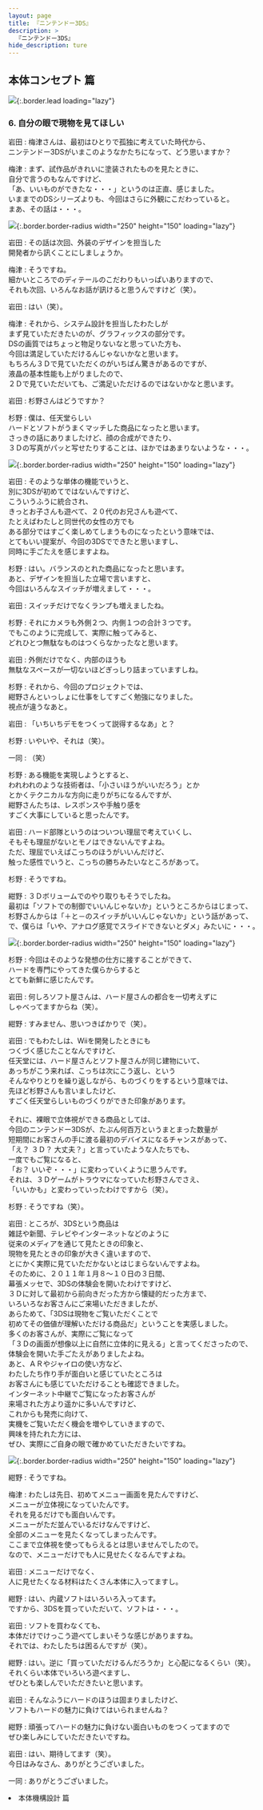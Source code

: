 ```yaml
---
layout: page
title: 『ニンテンドー3DS』
description: >
  『ニンテンドー3DS』
hide_description: ture
---
```


## 本体コンセプト 篇

![](/interviews/jp/3ds/hardware/vol2/img/mainvisual6.jpg){:.border.lead loading="lazy"}

### 6. 自分の眼で現物を見てほしい

岩田
: 梅津さんは、最初はひとりで孤独に考えていた時代から、<br>ニンテンドー3DSがいまこのようなかたちになって、どう思いますか？　

梅津
: まず、試作品がきれいに塗装されたものを見たときに、<br>自分で言うのもなんですけど、<br>「あ、いいものができたな・・・」というのは正直、感じました。<br>いままでのDSシリーズよりも、今回はさらに外観にこだわっていると。<br>まあ、その話は・・・。

![](/interviews/jp/3ds/hardware/vol2/img/photo12.jpg){:.border.border-radius width="250" height="150"  loading="lazy"}

岩田
: その話は次回、外装のデザインを担当した<br>開発者から訊くことにしましょうか。

梅津
: そうですね。<br>細かいところでのディテールのこだわりもいっぱいありますので、<br>それも次回、いろんなお話が訊けると思うんですけど（笑）。

岩田
: はい（笑）。

梅津
: それから、システム設計を担当したわたしが<br>まず見ていただきたいのが、グラフィックスの部分です。<br>DSの画質ではちょっと物足りないなと思っていた方も、<br>今回は満足していただけるんじゃないかなと思います。<br>もちろん３Ｄで見ていただくのがいちばん驚きがあるのですが、<br>液晶の基本性能も上がりましたので、<br>２Ｄで見ていただいても、ご満足いただけるのではないかなと思います。

岩田
: 杉野さんはどうですか？

杉野
: 僕は、任天堂らしい<br>ハードとソフトがうまくマッチした商品になったと思います。<br>さっきの話にありましたけど、顔の合成ができたり、<br>３Ｄの写真がパッと写せたりすることは、ほかではあまりないような・・・。

![](/interviews/jp/3ds/hardware/vol2/img/photo13.jpg){:.border.border-radius width="250" height="150"  loading="lazy"}

岩田
: そのような単体の機能でいうと、<br>別に3DSが初めてではないんですけど、<br>こういうふうに統合され、<br>きっとお子さんも遊べて、２０代のお兄さんも遊べて、<br>たとえばわたしと同世代の女性の方でも<br>ある部分ではすごく楽しめてしまうものになったという意味では、<br>とてもいい提案が、今回の3DSでできたと思いますし、<br>同時に手ごたえを感じますよね。

杉野
: はい。バランスのとれた商品になったと思います。<br>あと、デザインを担当した立場で言いますと、<br>今回はいろんなスイッチが増えまして・・・。

岩田
: スイッチだけでなくランプも増えましたね。

杉野
: それにカメラも外側２つ、内側１つの合計３つです。<br>でもこのように完成して、実際に触ってみると、<br>どれひとつ無駄なものはつくらなかったなと思います。

岩田
: 外側だけでなく、内部のほうも<br>無駄なスペースが一切ないほどぎっしり詰まっていますしね。

杉野
: それから、今回のプロジェクトでは、<br>紺野さんといっしょに仕事をしてすごく勉強になりました。<br>視点が違うなあと。

岩田
: 「いちいちデモをつくって説得するなあ」と？

杉野
: いやいや、それは（笑）。

一同
: （笑）

杉野
: ある機能を実現しようとすると、<br>われわれのような技術者は、「小さいほうがいいだろう」とか<br>とかくテクニカルな方向に走りがちになるんですが、<br>紺野さんたちは、レスポンスや手触り感を<br>すごく大事にしていると思ったんです。

岩田
: ハード部隊というのはついつい理屈で考えていくし、<br>そもそも理屈がないとモノはできないんですよね。<br>ただ、理屈でいえばこっちのほうがいいんだけど、<br>触った感性でいうと、こっちの勝ちみたいなところがあって。

杉野
: そうですね。

紺野
: ３Ｄボリュームでのやり取りもそうでしたね。<br>最初は「ソフトでの制御でいいんじゃないか」というところからはじまって、<br>杉野さんからは「＋と－のスイッチがいいんじゃないか」という話があって、<br>で、僕らは「いや、アナログ感覚でスライドできないとダメ」みたいに・・・。

![](/interviews/jp/3ds/hardware/vol2/img/photo14.jpg){:.border.border-radius width="250" height="150"  loading="lazy"}

杉野
: 今回はそのような発想の仕方に接することができて、<br>ハードを専門にやってきた僕らからすると<br>とても新鮮に感じたんです。

岩田
: 何しろソフト屋さんは、ハード屋さんの都合を一切考えずに<br>しゃべってますからね（笑）。

紺野
: すみません、思いつきばかりで（笑）。

岩田
: でもわたしは、Wiiを開発したときにも<br>つくづく感じたことなんですけど、<br>任天堂には、ハード屋さんとソフト屋さんが同じ建物にいて、<br>あっちがこう来れば、こっちは次にこう返し、という<br>そんなやりとりを繰り返しながら、ものづくりをするという意味では、<br>先ほど杉野さんも言いましたけど、<br>すごく任天堂らしいものづくりができた印象があります。<br><br>それに、裸眼で立体視ができる商品としては、<br>今回のニンテンドー3DSが、たぶん何百万というまとまった数量が<br>短期間にお客さんの手に渡る最初のデバイスになるチャンスがあって、<br>「え？ ３Ｄ？ 大丈夫？」と言っていたような人たちでも、<br>一度でもご覧になると、<br>「お？ いいぞ・・・」に変わっていくように思うんです。<br>それは、３Ｄゲームがトラウマになっていた杉野さんでさえ、<br>「いいかも」と変わっていったわけですから（笑）。

杉野
: そうですね（笑）。

岩田
: ところが、3DSという商品は<br>雑誌や新聞、テレビやインターネットなどのように<br>従来のメディアを通じて見たときの印象と、<br>現物を見たときの印象が大きく違いますので、<br>とにかく実際に見ていただかないとはじまらないんですよね。<br>そのために、２０１１年１月８～１０日の３日間、<br>幕張メッセで、3DSの体験会を開いたわけですけど、<br>３Ｄに対して最初から前向きだった方から懐疑的だった方まで、<br>いろいろなお客さんにご来場いただきましたが、<br>あらためて、「3DSは現物をご覧いただくことで<br>初めてその価値が理解いただける商品だ」ということを実感しました。<br>多くのお客さんが、実際にご覧になって<br>「３Ｄの画面が想像以上に自然に立体的に見える」と言ってくださったので、<br>体験会を開いた手ごたえがありましたよね。<br>あと、ＡＲやジャイロの使い方など、<br>わたしたち作り手が面白いと感じていたところは<br>お客さんにも感じていただけることも確認できました。<br>インターネット中継でご覧になったお客さんが<br>来場された方より遥かに多いんですけど、<br>これからも発売に向けて、<br>実機をご覧いただく機会を増やしていきますので、<br>興味を持たれた方には、<br>ぜひ、実際にご自身の眼で確かめていただきたいですね。

![](/interviews/jp/3ds/hardware/vol2/img/photo15.jpg){:.border.border-radius width="250" height="150"  loading="lazy"}

紺野
: そうですね。

梅津
: わたしは先日、初めてメニュー画面を見たんですけど、<br>メニューが立体視になっていたんです。<br>それを見るだけでも面白いんです。<br>メニューがただ並んでいるだけなんですけど、<br>全部のメニューを見たくなってしまったんです。<br>ここまで立体視を使ってもらえるとは思いませんでしたので。<br>なので、メニューだけでも人に見せたくなるんですよね。

岩田
: メニューだけでなく、<br>人に見せたくなる材料はたくさん本体に入ってますし。

紺野
: はい、内蔵ソフトはいろいろ入ってます。<br>ですから、3DSを買っていただいて、ソフトは・・・。

岩田
: ソフトを買わなくても、<br>本体だけでけっこう遊べてしまいそうな感じがありますね。<br>それでは、わたしたちは困るんですが（笑）。

紺野
: はい。逆に「買っていただけるんだろうか」と心配になるくらい（笑）。<br>それくらい本体でいろいろ遊べますし、<br>ぜひとも楽しんでいただきたいと思います。

岩田
: そんなふうにハードのほうは固まりましたけど、<br>ソフトもハードの魅力に負けてはいられませんね？

紺野
: 頑張ってハードの魅力に負けない面白いものをつくってますので<br>ぜひ楽しみにしていただきたいですね。

岩田
: はい、期待してます（笑）。<br>今日はみなさん、ありがとうございました。

一同
: ありがとうございました。

<li class="pagination-next"><span> 本体機構設計 篇


